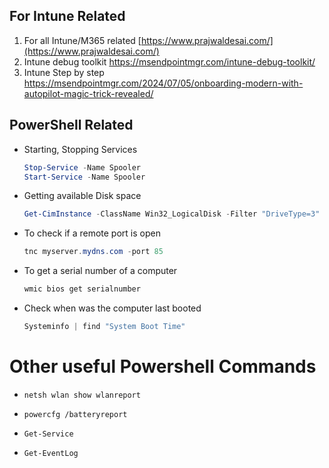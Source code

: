 ## For Intune Related

1. For all Intune/M365 related [https://www.prajwaldesai.com/](https://www.prajwaldesai.com/)
2. Intune debug toolkit <https://msendpointmgr.com/intune-debug-toolkit/>
3. Intune Step by step <https://msendpointmgr.com/2024/07/05/onboarding-modern-with-autopilot-magic-trick-revealed/>


## PowerShell Related

- Starting, Stopping Services

  ```powershell
  Stop-Service -Name Spooler
  Start-Service -Name Spooler
  ```

- Getting available Disk space

    ```powershell
    Get-CimInstance -ClassName Win32_LogicalDisk -Filter "DriveType=3"
    ```

- To check if a remote port is open

    ``` powershell
    tnc myserver.mydns.com -port 85
    ```

- To get a serial number of a computer

    ```powershell
    wmic bios get serialnumber
    ```

- Check when was the computer last booted

    ```powershell
    Systeminfo | find "System Boot Time"
    ```

# Other useful Powershell Commands 

- `netsh wlan show wlanreport`

- `powercfg /batteryreport`

- `Get-Service`

- `Get-EventLog`